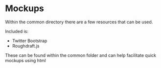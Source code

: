 Mockups
=======

Within the common directory there are a few resources that can be used.

Included is:
* Twitter Bootstrap
* Roughdraft.js

These can be found within the common folder and can help facilitate quick mockups using html